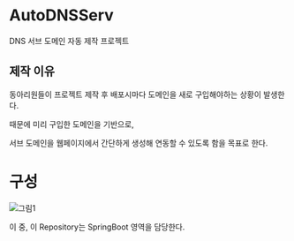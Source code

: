# AutoDNSServ
DNS 서브 도메인 자동 제작 프로젝트

## 제작 이유
동아리원들이 프로젝트 제작 후 배포시마다 도메인을 새로 구입해야하는 상황이 발생한다.

때문에 미리 구입한 도메인을 기반으로, 

서브 도메인을 웹페이지에서 간단하게 생성해 연동할 수 있도록 함을 목표로 한다.

# 구성
![그림1](https://github.com/leestana01/AutoDNSServ/assets/74558236/49a5b734-d767-4fd8-a1ba-26b0e2cbb3c3)

이 중, 이 Repository는 SpringBoot 영역을 담당한다.
